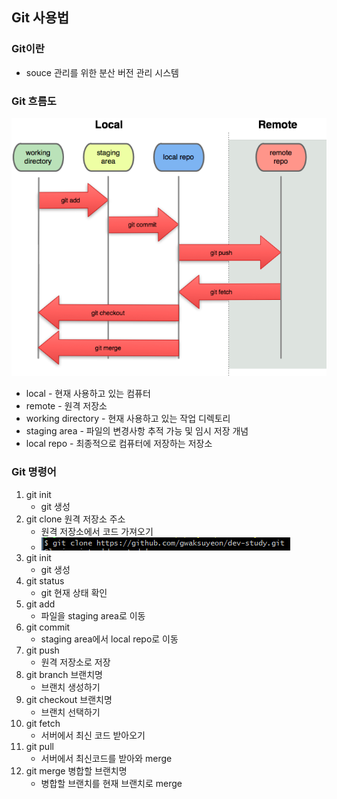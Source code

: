 ## Git 사용법

### Git이란

- souce 관리를 위한 분산 버전 관리 시스템



### Git 흐름도

<img src="./gitFlowImg.png">

- local - 현재 사용하고 있는 컴퓨터
- remote - 원격 저장소
- working directory - 현재 사용하고 있는 작업 디렉토리
- staging area - 파일의 변경사항 추적 가능 및 임시 저장 개념
- local repo - 최종적으로 컴퓨터에 저장하는 저장소



### Git 명령어

1. git init
   - git 생성
2. git clone 원격 저장소 주소
   - 원격 저장소에서 코드 가져오기
   - <img src="./git-clone.png">
3. git init
   - git 생성
4. git status
   - git 현재 상태 확인
5. git add
   - 파일을 staging area로 이동
6. git commit
   - staging area에서 local repo로 이동
7. git push
   - 원격 저장소로 저장
8. git branch 브랜치명
   - 브랜치 생성하기
9. git checkout 브랜치명
   - 브랜치 선택하기
10. git fetch
    - 서버에서 최신 코드 받아오기
11. git pull
    - 서버에서 최신코드를 받아와 merge
12. git merge 병합할 브랜치명
    - 병합할 브랜치를 현재 브랜치로 merge